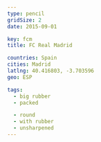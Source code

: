 ```yaml
---
type: pencil
gridSize: 2
date: 2015-09-01

key: fcm
title: FC Real Madrid

countries: Spain
cities: Madrid
latlng: 40.416803, -3.703596
geo: ESP

tags:
  - big rubber
  - packed

  - round
  - with rubber
  - unsharpened
---
```

